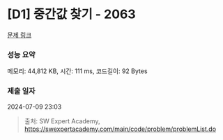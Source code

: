 # [D1] 중간값 찾기 - 2063 

[문제 링크](https://swexpertacademy.com/main/code/problem/problemDetail.do?contestProbId=AV5QPsXKA2UDFAUq) 

### 성능 요약

메모리: 44,812 KB, 시간: 111 ms, 코드길이: 92 Bytes

### 제출 일자

2024-07-09 23:03



> 출처: SW Expert Academy, https://swexpertacademy.com/main/code/problem/problemList.do